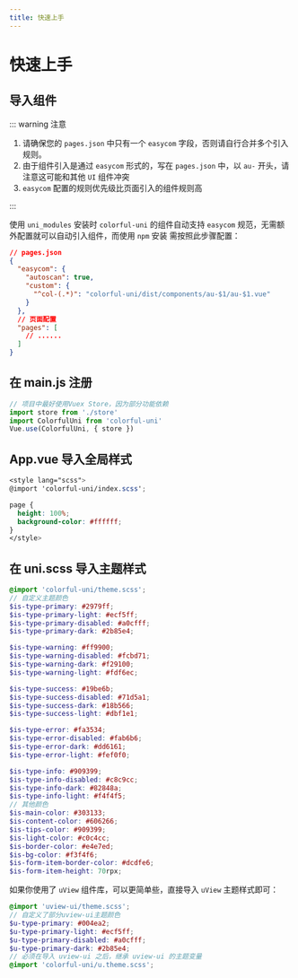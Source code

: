 ```yaml
---
title: 快速上手
---
```


# 快速上手

## 导入组件

::: warning 注意

1. 请确保您的 `pages.json` 中只有一个 `easycom` 字段，否则请自行合并多个引入规则。
2. 由于组件引入是通过 `easycom` 形式的，写在 `pages.json` 中，以 `au-` 开头，请注意这可能和其他 `UI` 组件冲突
3. `easycom` 配置的规则优先级比页面引入的组件规则高

:::

使用 `uni_modules` 安装时 `colorful-uni` 的组件自动支持 `easycom` 规范，无需额外配置就可以自动引入组件，而使用 `npm` 安装 需按照此步骤配置：

```json
// pages.json
{
  "easycom": {
    "autoscan": true,
    "custom": {
      "^col-(.*)": "colorful-uni/dist/components/au-$1/au-$1.vue"
    }
  },
  // 页面配置
  "pages": [
    // ......
  ]
}
```

## 在 main.js 注册

```js
// 项目中最好使用Vuex Store，因为部分功能依赖
import store from './store'
import ColorfulUni from 'colorful-uni'
Vue.use(ColorfulUni, { store })
```

## App.vue 导入全局样式

```scss
<style lang="scss">
@import 'colorful-uni/index.scss';

page {
  height: 100%;
  background-color: #ffffff;
}
</style>
```

## 在 uni.scss 导入主题样式

```scss
@import 'colorful-uni/theme.scss';
// 自定义主题颜色
$is-type-primary: #2979ff;
$is-type-primary-light: #ecf5ff;
$is-type-primary-disabled: #a0cfff;
$is-type-primary-dark: #2b85e4;

$is-type-warning: #ff9900;
$is-type-warning-disabled: #fcbd71;
$is-type-warning-dark: #f29100;
$is-type-warning-light: #fdf6ec;

$is-type-success: #19be6b;
$is-type-success-disabled: #71d5a1;
$is-type-success-dark: #18b566;
$is-type-success-light: #dbf1e1;

$is-type-error: #fa3534;
$is-type-error-disabled: #fab6b6;
$is-type-error-dark: #dd6161;
$is-type-error-light: #fef0f0;

$is-type-info: #909399;
$is-type-info-disabled: #c8c9cc;
$is-type-info-dark: #82848a;
$is-type-info-light: #f4f4f5;
// 其他颜色
$is-main-color: #303133;
$is-content-color: #606266;
$is-tips-color: #909399;
$is-light-color: #c0c4cc;
$is-border-color: #e4e7ed;
$is-bg-color: #f3f4f6;
$is-form-item-border-color: #dcdfe6;
$is-form-item-height: 70rpx;
```

如果你使用了 `uView` 组件库，可以更简单些，直接导入 `uView` 主题样式即可：

```scss
@import 'uview-ui/theme.scss';
// 自定义了部分uview-ui主题颜色
$u-type-primary: #004ea2;
$u-type-primary-light: #ecf5ff;
$u-type-primary-disabled: #a0cfff;
$u-type-primary-dark: #2b85e4;
// 必须在导入 uview-ui 之后，继承 uview-ui 的主题变量
@import 'colorful-uni/u.theme.scss';
```
